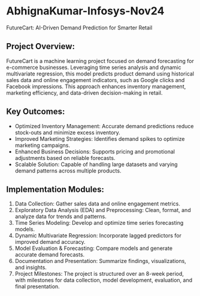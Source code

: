 # AbhignaKumar-Infosys-Nov24
FutureCart: AI-Driven Demand Prediction for Smarter Retail

## Project Overview:
FutureCart is a machine learning project focused on demand forecasting for e-commerce businesses. Leveraging time series analysis and dynamic multivariate regression, this model predicts product demand using historical sales data and online engagement indicators, such as Google clicks and Facebook impressions. This approach enhances inventory management, marketing efficiency, and data-driven decision-making in retail.

## Key Outcomes:
- Optimized Inventory Management: Accurate demand predictions reduce stock-outs and minimize excess inventory.
- Improved Marketing Strategies: Identifies demand spikes to optimize marketing campaigns.
- Enhanced Business Decisions: Supports pricing and promotional adjustments based on reliable forecasts.
- Scalable Solution: Capable of handling large datasets and varying demand patterns across multiple products.

## Implementation Modules:
1. Data Collection: Gather sales data and online engagement metrics.
2. Exploratory Data Analysis (EDA) and Preprocessing: Clean, format, and analyze data for trends and patterns.
3. Time Series Modeling: Develop and optimize time series forecasting models.
4. Dynamic Multivariate Regression: Incorporate lagged predictors for improved demand accuracy.
5. Model Evaluation & Forecasting: Compare models and generate accurate demand forecasts.
6. Documentation and Presentation: Summarize findings, visualizations, and insights.
7. Project Milestones: The project is structured over an 8-week period, with milestones for data collection, model development, evaluation, and final presentation.
